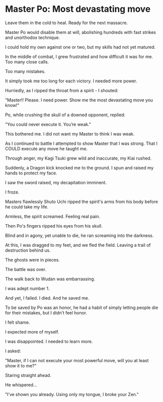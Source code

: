 # Master Po: Most devastating move

Leave them in the cold to heal. Ready for the next massacre.

Master Po would disable them at will, abolishing hundreds with fast strikes and unorthodox technique.

I could hold my own against one or two, but my skills had not yet matured.

In the middle of combat, I grew frustrated and how difficult it was for me. Too many close calls.

Too many mistakes.

It simply took me too long for each victory. I needed more power.

Hurriedly, as I ripped the throat from a spirit - I shouted:

"Master!! Please. I need power. Show me the most devastating move you know!"

Po, while crushing the skull of a downed opponent, replied:

"You could never execute it. You’re weak."

This bothered me. I did not want my Master to think I was weak.

As I continued to battle I attempted to show Master that I was strong. That I COULD execute any move he taught me.

Through anger, my Kagi Tsuki grew wild and inaccurate, my Kiai rushed.

Suddenly, a Dragon kick knocked me to the ground. I spun and raised my hands to protect my face.

I saw the sword raised, my decapitation imminent.

I froze.

Masters flawlessly Shuto Uchi ripped the spirit's arms from his body before he could take my life.

Armless, the spirit screamed. Feeling real pain.

Then Po's fingers ripped his eyes from his skull.

Blind and in agony, yet unable to die, he ran screaming into the darkness.

At this, I was dragged to my feet, and we fled the field. Leaving a trail of destruction behind us.

The ghosts were in pieces.

The battle was over.

The walk back to Wudan was embarrassing.

I was adept number 1.

And yet, I failed. I died. And he saved me.

To be saved by Po was an honor, he had a habit of simply letting people die for their mistakes, but I didn’t feel honor.

I felt shame.

I expected more of myself.

I was disappointed. I needed to learn more.

I asked:

"Master, if I can not execute your most powerful move, will you at least show it to me?"

Staring straight ahead.

He whispered...

"I’ve shown you already. Using only my tongue, I broke your Zen."
